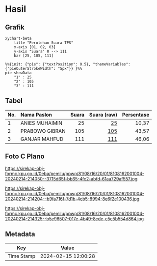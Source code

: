 # Hasil

## Grafik

```mermaid
xychart-beta
    title "Perolehan Suara TPS"
    x-axis [01, 02, 03]
    y-axis "Suara" 0 --> 111
    bar [25, 105, 111]
```

```mermaid
%%{init: {"pie": {"textPosition": 0.5}, "themeVariables": {"pieOuterStrokeWidth": "5px"}} }%%
pie showData
    "1" : 25
    "2" : 105
    "3" : 111
```

## Tabel

| No. | Nama Paslon    | Suara | Suara (raw) | Persentase |
|:--- |:-------------- | -----:| -----------:| ----------:|
| 1   | ANIES MUHAIMIN | 25    | [25][p-1]   | 10,37      |
| 2   | PRABOWO GIBRAN | 105   | [105][p-2]  | 43,57      |
| 3   | GANJAR MAHFUD  | 111   | [111][p-3]  | 46,06      |


[p-1]: https://github.com/gigit-pemilu/pemilu-2024-81-maluku/blob/main/pilpres/hitung-suara/sub/81-maluku/sub/08-maluku-barat-daya/sub/16-kepulauan-romang/sub/2001-hila/sub/004-tps/sub/paslon-1.txt
[p-2]: https://github.com/gigit-pemilu/pemilu-2024-81-maluku/blob/main/pilpres/hitung-suara/sub/81-maluku/sub/08-maluku-barat-daya/sub/16-kepulauan-romang/sub/2001-hila/sub/004-tps/sub/paslon-2.txt
[p-3]: https://github.com/gigit-pemilu/pemilu-2024-81-maluku/blob/main/pilpres/hitung-suara/sub/81-maluku/sub/08-maluku-barat-daya/sub/16-kepulauan-romang/sub/2001-hila/sub/004-tps/sub/paslon-3.txt

## Foto C Plano

https://sirekap-obj-formc.kpu.go.id/0eba/pemilu/ppwp/81/08/16/20/01/8108162001004-20240214-214050--3715d65f-bb65-4fc2-abfd-61aa729af557.jpg

https://sirekap-obj-formc.kpu.go.id/0eba/pemilu/ppwp/81/08/16/20/01/8108162001004-20240214-214204--b9fa716f-7d1b-4cb5-8994-8e6f2c100436.jpg

https://sirekap-obj-formc.kpu.go.id/0eba/pemilu/ppwp/81/08/16/20/01/8108162001004-20240214-214325--b5e96507-017e-4b49-8cde-c5c5b554d864.jpg


## Metadata

| Key        | Value               |
| ---------- | ------------------- |
| Time Stamp | 2024-02-15 12:00:28 |



